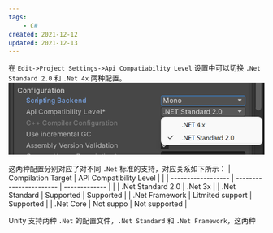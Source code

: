 ```yaml
---
tags:
    - C#
created: 2021-12-12
updated: 2021-12-13
---
```


在 `Edit->Project Settings->Api Compatiability Level` 设置中可以切换 `.Net Standard 2.0` 和 `.Net 4x` 两种配置。
![](assets/Unity-Scripting%20Architecture-.Net%20Profile%20Support/image-20211212232835295.png)

这两种配置分别对应了对不同 `.Net` 标准的支持，对应关系如下所示：
| Compilation Target | API Compatibility Level |               |
| ------------------ | ----------------------- | ------------- |
|                    | .Net Standard 2.0       | .Net 3x       |
| .Net Standard      | Supported               | Supported     |
| .Net Framework     | Litmited support        | Supported     |
| .Net Core          | Not suppo           | Not supported |

Unity  支持两种 `.Net` 的配置文件，`.Net Standard` 和 `.Net Framework`，这两种
